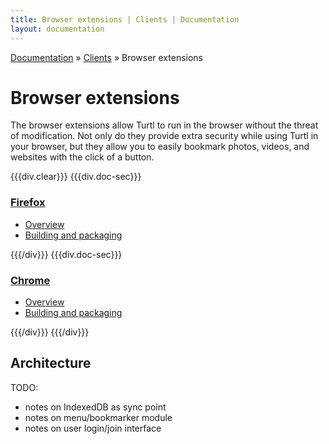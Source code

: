 ```yaml
---
title: Browser extensions | Clients | Documentation
layout: documentation
---
```


<div class="breadcrumb">
    <a href="/docs">Documentation</a> &raquo;
    <a href="/docs/clients/index">Clients</a> &raquo;
    Browser extensions
</div>

# Browser extensions

The browser extensions allow Turtl to run in the browser without the threat of
modification. Not only do they provide extra security while using Turtl in your
browser, but they allow you to easily bookmark photos, videos, and websites with
the click of a button.

{{{div.clear}}}
{{{div.doc-sec}}}

### [Firefox](/docs/clients/extensions/firefox)

- [Overview](/docs/clients/extensions/firefox#overview)
- [Building and packaging](/docs/clients/extensions/firefox#building-and-packaging)

{{{/div}}}
{{{div.doc-sec}}}

### [Chrome](/docs/clients/extensions/chrome)

- [Overview](/docs/clients/extensions/chrome#overview)
- [Building and packaging](/docs/clients/extensions/chrome#building-and-packaging)

{{{/div}}}
{{{/div}}}

## Architecture
TODO:

- notes on IndexedDB as sync point
- notes on menu/bookmarker module
- notes on user login/join interface
